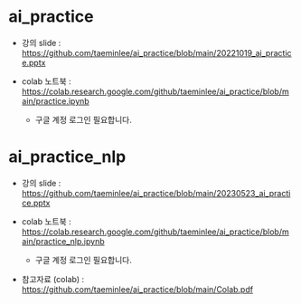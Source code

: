 # ai_practice

- 강의 slide : https://github.com/taeminlee/ai_practice/blob/main/20221019_ai_practice.pptx

- colab 노트북 : https://colab.research.google.com/github/taeminlee/ai_practice/blob/main/practice.ipynb
  - 구글 계정 로그인 필요합니다.

# ai_practice_nlp

- 강의 slide : https://github.com/taeminlee/ai_practice/blob/main/20230523_ai_practice.pptx
- colab 노트북 : https://colab.research.google.com/github/taeminlee/ai_practice/blob/main/practice_nlp.ipynb
  - 구글 계정 로그인 필요합니다.

- 참고자료 (colab) : https://github.com/taeminlee/ai_practice/blob/main/Colab.pdf

